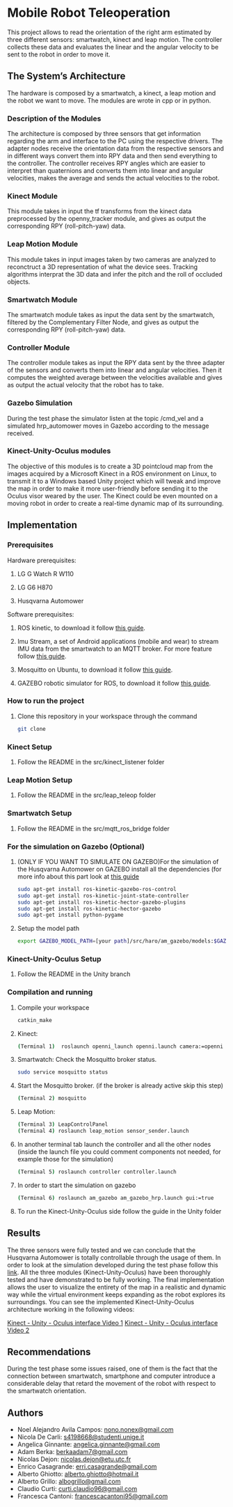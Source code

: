 # Mobile Robot Teleoperation

This project allows to read the orientation of the right arm estimated by three different sensors: smartwatch, kinect and leap motion. The controller collects these data and evaluates the linear and the angular velocity to be sent to the robot in order to move it. 

## The System’s Architecture

The hardware is composed by a smartwatch, a kinect, a leap motion and the robot we want to move. The modules are wrote in cpp or in python.

### Description of the Modules

The architecture is composed by three sensors that get information regarding the arm and interface to the PC using the respective drivers. The adapter nodes receive the orientation data from the respective sensors and in different ways convert them into RPY data and then send everything to the controller. The controller receives RPY angles which are easier to interpret than quaternions and converts them into linear and angular velocities, makes the average and sends the actual velocities to the robot.  

### Kinect Module

This module takes in input the tf transforms from the kinect data preprocessed by the openny_tracker module, and gives as output the corresponding RPY (roll-pitch-yaw) data.

### Leap Motion Module

This module takes in input images taken by two cameras are analyzed to reconctruct a 3D representation of what the device sees. Tracking algorithms interprat the 3D data and infer the pitch and the roll of occluded objects.

### Smartwatch Module 

The smartwatch module takes as input the data sent by the smartwatch, filtered by the Complementary Filter Node, and gives as output the corresponding RPY (roll-pitch-yaw) data.

### Controller Module 

The controller module takes as input the RPY data sent by the three adapter of the sensors and converts them into linear and angular velocities. Then it computes the weighted average between the velocities available and gives as output the actual velocity that the robot has to take.


### Gazebo Simulation

During the test phase the simulator listen at the topic /cmd_vel and a simulated hrp_automower moves in Gazebo according to the message received.


### Kinect-Unity-Oculus modules

The objective of this modules is to create a 3D pointcloud map from the images acquired by a Microsoft Kinect in a ROS environment on Linux, to transmit it to a Windows based Unity project which will tweak and improve the map in order to make it more user-friendly before sending it to the Oculus visor weared by the user.
The Kinect could be even mounted on a moving robot in order to create a real-time dynamic map of its surrounding.

## Implementation

### Prerequisites

Hardware prerequisites:

1. LG G Watch R W110

1. LG G6 H870

1. Husqvarna Automower

Software prerequisites:

1. ROS kinetic, to download it follow [this guide](http://wiki.ros.org/kinetic/Installation/Ubuntu).

1. Imu Stream, a set of Android applications (mobile and wear) to stream IMU data from the smartwatch to an MQTT broker. For more feature follow [this guide](http://github.com/EmaroLab/imu_stream).

1. Mosquitto on Ubuntu, to download it follow [this guide](https://www.digitalocean.com/community/tutorials/how-to-install-and-secure-the-mosquitto-mqtt-messaging-broker-on-ubuntu-16-04).



1. GAZEBO robotic simulator for ROS, to download it follow [this guide](http://gazebosim.org/tutorials?tut=ros_installing). 

### How to run the project

1. Clone this repository in your workspace through the command 
	```bash
    git clone
    ```

### Kinect Setup

1. Follow the README in the src/kinect_listener folder

### Leap Motion Setup

1. Follow the README in the src/leap_teleop folder

### Smartwatch Setup

1. Follow the README in the src/mqtt_ros_bridge folder

### For the simulation on Gazebo (Optional)


1. (ONLY IF YOU WANT TO SIMULATE ON GAZEBO)For the simulation of the Husqvarna Automower on GAZEBO install all the dependencies (for more info about this part look at [this guide](https://github.com/HusqvarnaResearch/hrp/blob/master/Startup%20Guide%20HRP.pdf) 
	```bash
	sudo apt-get install ros-kinetic-gazebo-ros-control
	sudo apt-get install ros-kinetic-joint-state-controller
	sudo apt-get install ros-kinetic-hector-gazebo-plugins
	sudo apt-get install ros-kinetic-hector-gazebo
	sudo apt-get install python-pygame
	```

1. Setup the model path
	```bash
	export GAZEBO_MODEL_PATH=[your path]/src/haro/am_gazebo/models:$GAZEBO_MODEL_PATH
	```
	
### Kinect-Unity-Oculus Setup

1. Follow the README in the Unity branch


### Compilation and running

1. Compile your workspace
	```bash
	catkin_make
	```

1. Kinect:
   ```bash
   (Terminal 1)  roslaunch openni_launch openni.launch camera:=openni
   ```

1. Smartwatch:
    Check the Mosquitto broker status.
    ```bash
    sudo service mosquitto status
    ```

1. Start the Mosquitto broker. (if the broker is already active skip this step)
    ```bash
    (Terminal 2) mosquitto
    ```

1. Leap Motion:
   ```bash
   (Terminal 3) LeapControlPanel
   (Terminal 4) roslaunch leap_motion sensor_sender.launch
   ```

1. In another terminal tab launch the controller and all the other nodes (inside the launch file you could comment components not needed, for example those
 for the simulation)
	```bash
    (Terminal 5) roslaunch controller controller.launch
    ```
1. In order to start the simulation on gazebo
	```bash
    (Terminal 6) roslaunch am_gazebo am_gazebo_hrp.launch gui:=true
    ```
   
1. To run the Kinect-Unity-Oculus side follow the guide in the Unity folder
    
## Results
The three sensors were fully tested and we can conclude that the Husqvarna Automower is totally controllable through the usage of them. In order to look at the simulation developed during the test phase follow this [link](https://youtu.be/Zv07ShMY1a4).
All the three modules (Kinect-Unity-Oculus) have been thoroughly tested and have demonstrated to be fully working. 
The final implementation allows the user to visualize the entirety of the map in a realistic and dynamic way while the virtual environment keeps expanding as the robot explores its surroundings.
You can see the implemented Kinect-Unity-Oculus architecture working in the following videos:

[Kinect - Unity - Oculus interface Video 1](https://www.youtube.com/watch?v=akuiFXSs5n4)
[Kinect - Unity - Oculus interface Video 2](https://www.youtube.com/watch?v=fg03l9Zvy0s)


## Recommendations
During the test phase some issues raised, one of them is the fact that the connection between smartwatch, smartphone and computer introduce a considerable delay that retard the movement of the robot with respect to the smartwatch orientation.

## Authors
* Noel Alejandro Avila Campos: nono.nonex@gmail.com
* Nicola De Carli: s4198668@studenti.unige.it
* Angelica Ginnante: angelica.ginnante@gmail.com
* Adam Berka: berkaadam7@gmail.com
* Nicolas Dejon: nicolas.dejon@etu.utc.fr
* Enrico Casagrande: erri.casagrande@gmail.com
* Alberto Ghiotto: alberto.ghiotto@hotmail.it
* Alberto Grillo: albogrillo@gmail.com
* Claudio Curti: curti.claudio96@gmail.com
* Francesca Cantoni: francescacantoni95@gmail.com
